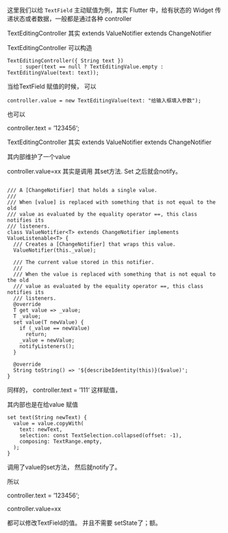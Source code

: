 这里我们以给 `TextField` 主动赋值为例，其实 Flutter 中，给有状态的 Widget 传递状态或者数据，一般都是通过各种 controller 





TextEditingController 其实 extends   ValueNotifier  extends ChangeNotifier



TextEditingController 可以构造

```
TextEditingController({ String text })
    : super(text == null ? TextEditingValue.empty : TextEditingValue(text: text));
```





当给TextField 赋值的时候， 可以

```
controller.value = new TextEditingValue(text: "给输入框填入参数");
```

也可以

controller.text = ’123456‘;



TextEditingController 其实 extends   ValueNotifier  extends ChangeNotifier

其内部维护了一个value



controller.value=xx 其实是调用 其set方法. Set 之后就会notify。





```

/// A [ChangeNotifier] that holds a single value.
///
/// When [value] is replaced with something that is not equal to the old
/// value as evaluated by the equality operator ==, this class notifies its
/// listeners.
class ValueNotifier<T> extends ChangeNotifier implements ValueListenable<T> {
  /// Creates a [ChangeNotifier] that wraps this value.
  ValueNotifier(this._value);

  /// The current value stored in this notifier.
  ///
  /// When the value is replaced with something that is not equal to the old
  /// value as evaluated by the equality operator ==, this class notifies its
  /// listeners.
  @override
  T get value => _value;
  T _value;
  set value(T newValue) {
    if (_value == newValue)
      return;
    _value = newValue;
    notifyListeners();
  }

  @override
  String toString() => '${describeIdentity(this)}($value)';
}

```



同样的，   controller.text = ’111‘  这样赋值， 

其内部也是在给value 赋值

```
set text(String newText) {
  value = value.copyWith(
    text: newText,
    selection: const TextSelection.collapsed(offset: -1),
    composing: TextRange.empty,
  );
}
```

调用了value的set方法， 然后就notify了。 



所以

controller.text = ’123456‘;



controller.value=xx 



都可以修改TextField的值。 并且不需要 setState了；额。